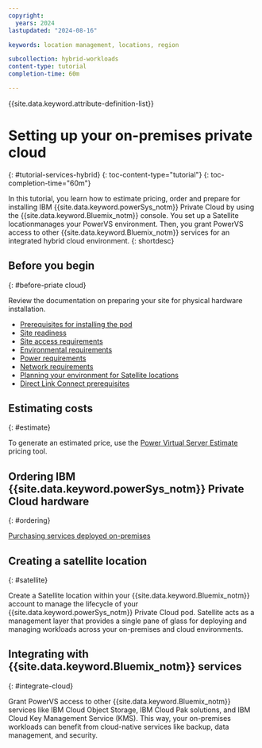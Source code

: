 ```yaml
---
copyright:
  years: 2024
lastupdated: "2024-08-16"

keywords: location management, locations, region

subcollection: hybrid-workloads
content-type: tutorial
completion-time: 60m

---
```


{{site.data.keyword.attribute-definition-list}}

# Setting up your on-premises private cloud
{: #tutorial-services-hybrid}
{: toc-content-type="tutorial"}
{: toc-completion-time="60m"}

In this tutorial, you learn how to estimate pricing, order and prepare for installing IBM {{site.data.keyword.powerSys_notm}} Private Cloud by using the {{site.data.keyword.Bluemix_notm}} console. You set up a Satellite locationmanages your PowerVS environment. Then, you grant PowerVS access to other {{site.data.keyword.Bluemix_notm}} services for an integrated hybrid cloud environment.
{: shortdesc}

## Before you begin
{: #before-priate cloud}

Review the documentation on preparing your site for physical hardware installation.
- [Prerequisites for installing the pod](/docs/power-iaas?topic=power-iaas-pre_installation_checklist)
- [Site readiness](/power-iaas?topic=power-iaas-site-readiness)
- [Site access requirements](/docs/power-iaas?topic=power-iaas-site-access-requirements)
- [Environmental requirements](/power-iaas?topic=power-iaas-environmental-requirements)
- [Power requirements](/docs/power-iaas?topic=power-iaas-power-requirements)
- [Network requirements](/docs/power-iaas?topic=power-iaas-network-requirements)
- [Planning your environment for Satellite locations](/docs/satellite?topic=satellite-infrastructure-plan)
- [Direct Link Connect prerequisites](/docs/direct-link?topic=direct-link-ibm-cloud-dl-connect-prerequisites)


## Estimating costs
{: #estimate}

To generate an estimated price, use the [Power Virtual Server Estimate](/power/estimate) pricing tool.

## Ordering IBM {{site.data.keyword.powerSys_notm}} Private Cloud hardware
{: #ordering}

[Purchasing services deployed on-premises](/docs/billing-usage?topic=billing-usage-service-comit)

## Creating a satellite location
{: #satellite}

Create a Satellite location within your {{site.data.keyword.Bluemix_notm}} account to manage the lifecycle of your {{site.data.keyword.powerSys_notm}} Private Cloud pod. Satellite acts as a management layer that provides a single pane of glass for deploying and managing workloads across your on-premises and cloud environments.

## Integrating with {{site.data.keyword.Bluemix_notm}} services
{: #integrate-cloud}

Grant PowerVS access to other {{site.data.keyword.Bluemix_notm}} services like IBM Cloud Object Storage, IBM Cloud Pak solutions, and IBM Cloud Key Management Service (KMS). This way, your on-premises workloads can benefit from cloud-native services like backup, data management, and security.
